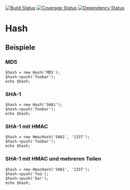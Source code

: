 [![Build Status](https://travis-ci.org/blar/hash.svg?branch=master)](https://travis-ci.org/blar/hash)
[![Coverage Status](https://coveralls.io/repos/blar/hash/badge.svg?branch=master)](https://coveralls.io/r/blar/hash?branch=master)
[![Dependency Status](https://gemnasium.com/blar/hash.svg)](https://gemnasium.com/blar/hash)

# Hash

## Beispiele

### MD5

    $hash = new Hash('MD5');
    $hash->push('foobar');
    echo $hash;

### SHA-1

    $hash = new Hash('SHA1');
    $hash->push('foobar');
    echo $hash;

### SHA-1 mit HMAC

    $hash = new HmacHash('SHA1', '1337');
    $hash->push('foobar');
    echo $hash;

### SHA-1 mit HMAC und mehreren Teilen

    $hash = new HmacHash('SHA1', '1337');
    $hash->push('foo');
    $hash->push('bar');
    echo $hash;
